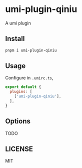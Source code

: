 # umi-plugin-qiniu

A umi plugin

## Install

```bash
pnpm i umi-plugin-qiniu
```

## Usage

Configure in `.umirc.ts`,

```js
export default {
  plugins: [
    ['umi-plugin-qiniu'],
  ],
}
```

## Options

TODO

## LICENSE

MIT
